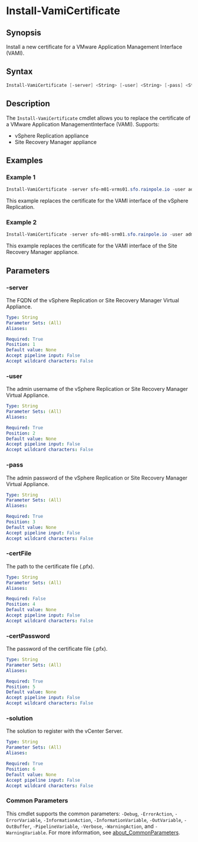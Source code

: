 # Install-VamiCertificate

## Synopsis

Install a new certificate for a VMware Application Management Interface (VAMI).

## Syntax

```powershell
Install-VamiCertificate [-server] <String> [-user] <String> [-pass] <String> [[-certFile] <String>] [-certPassword] <String> [-solution] <String> [<CommonParameters>]
```

## Description

The `Install-VamiCertificate` cmdlet allows you to replace the certificate of a VMware Application ManagementInterface (VAMI).
Supports:

- vSphere Replication appliance
- Site Recovery Manager appliance

## Examples

### Example 1

```powershell
Install-VamiCertificate -server sfo-m01-vrms01.sfo.rainpole.io -user admin -pass VMw@re1! -certFile .\certificates\sfo-m01-vrms01.sfo.rainpole.io.pfx -certPassword VMw@re1! -solution VRMS
```

This example replaces the certificate for the VAMI interface of the vSphere Replication.

### Example 2

```powershell
Install-VamiCertificate -server sfo-m01-srm01.sfo.rainpole.io -user admin -pass VMw@re1! -certFile .\certificates\sfo-m01-vrms01.sfo.rainpole.io.pfx -certPassword VMw@re1! -solution SRM
```

This example replaces the certificate for the VAMI interface of the Site Recovery Manager appliance.

## Parameters

### -server

The FQDN of the vSphere Replication or Site Recovery Manager Virtual Appliance.

```yaml
Type: String
Parameter Sets: (All)
Aliases:

Required: True
Position: 1
Default value: None
Accept pipeline input: False
Accept wildcard characters: False
```

### -user

The admin username of the vSphere Replication or Site Recovery Manager Virtual Appliance.

```yaml
Type: String
Parameter Sets: (All)
Aliases:

Required: True
Position: 2
Default value: None
Accept pipeline input: False
Accept wildcard characters: False
```

### -pass

The admin password of the vSphere Replication or Site Recovery Manager Virtual Appliance.

```yaml
Type: String
Parameter Sets: (All)
Aliases:

Required: True
Position: 3
Default value: None
Accept pipeline input: False
Accept wildcard characters: False
```

### -certFile

The path to the certificate file (.pfx).

```yaml
Type: String
Parameter Sets: (All)
Aliases:

Required: False
Position: 4
Default value: None
Accept pipeline input: False
Accept wildcard characters: False
```

### -certPassword

The password of the certificate file (.pfx).

```yaml
Type: String
Parameter Sets: (All)
Aliases:

Required: True
Position: 5
Default value: None
Accept pipeline input: False
Accept wildcard characters: False
```

### -solution

The solution to register with the vCenter Server.

```yaml
Type: String
Parameter Sets: (All)
Aliases:

Required: True
Position: 6
Default value: None
Accept pipeline input: False
Accept wildcard characters: False
```

### Common Parameters

This cmdlet supports the common parameters: `-Debug`, `-ErrorAction`, `-ErrorVariable`, `-InformationAction`, `-InformationVariable`, `-OutVariable`, `-OutBuffer`, `-PipelineVariable`, `-Verbose`, `-WarningAction`, and `-WarningVariable`. For more information, see [about_CommonParameters](http://go.microsoft.com/fwlink/?LinkID=113216).
